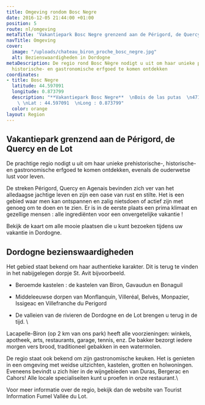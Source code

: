```yaml
---
title: Omgeving rondom Bosc Negre
date: 2016-12-05 21:44:00 +01:00
position: 5
route: nl/omgeving
metaTitle: 'Vakantiepark Bosc Negre grenzend aan de Périgord, de Quercy en de Lot  '
navTitle: Omgeving
cover:
  image: "/uploads/chateau_biron_proche_bosc_negre.jpg"
  alt: Bezienswaardigheden in Dordogne
metaDescription: De regio rond Bosc Nègre nodigt u uit om haar unieke prehistorische-,
  historische- en gastronomische erfgoed te komen ontdekken
coordinates:
- title: Bosc Negre
  latitude: 44.597091
  longitude: 0.873799
  description: "**Vakantiepark Bosc Negre**  \nBois de las putas  \n47150 Lacapelle-Biron
    \ \nLat : 44.597091  \nLong : 0.873799"
  color: orange
layout: Region
---
```


## Vakantiepark grenzend aan de Périgord, de Quercy en de Lot

De prachtige regio nodigt u uit om haar unieke prehistorische-, historische- en gastronomische erfgoed te komen ontdekken, evenals de ouderwetse lust voor leven.

De streken Périgord, Quercy en Agenais bevinden zich ver van het alledaagse jachtige leven en zijn een oase van rust en stilte. Het is een gebied waar men kan ontspannen en zalig nietsdoen of actief zijn met genoeg om te doen en te zien. Er is in de eerste plaats een prima klimaat en gezellige mensen : alle ingrediënten voor een onvergetelijke vakantie !

Bekijk de kaart om alle mooie plaatsen die u kunt bezoeken tijdens uw vakantie in Dordogne.

## Dordogne bezienswaardigheden

Het gebied staat bekend om haar authentieke karakter. Dit is terug te vinden in het nabijgelegen dorpje St. Avit bijvoorbeeld.

* Beroemde kastelen : de kastelen van Biron, Gavaudun en Bonaguil

* Middeleeuwse dorpen van Monflanquin, Villeréal, Belvès, Monpazier, Issigeac en Villefranche du Perigord

* De valleien van de rivieren de Dordogne en de Lot brengen u terug in de tijd. \


Lacapelle-Biron (op 2 km van ons park) heeft alle voorzieningen: winkels, apotheek, arts, restaurants, garage, tennis, enz. De bakker bezorgt iedere morgen vers brood, traditioneel gebakken in een watermolen.

De regio staat ook bekend om zijn gastronomische keuken. Het is genieten in een omgeving met weidse uitzichten, kastelen, grotten en holwoningen. Eveneens bevindt u zich hier in de wijngebieden van Duras, Bergerac en Cahors! Alle locale specialiseiten kunt u proefen in onze restaurant.\

Voor meer informatie over de regio, bekijk dan de website van Tourist Information Fumel Vallée du Lot.